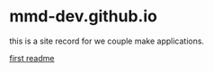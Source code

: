 # mmd-dev.github.io

this is a site record for we couple make applications.

[first readme](./docs/first-readme)
